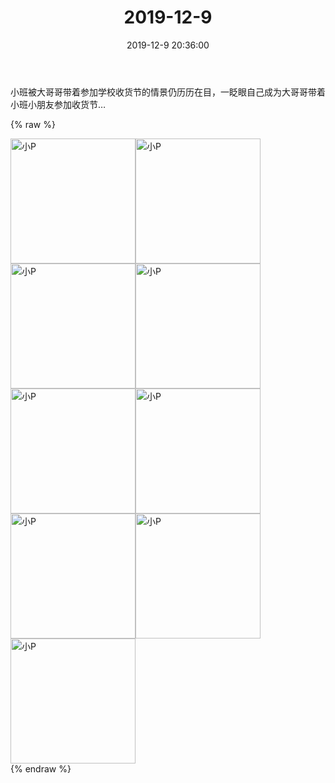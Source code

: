 ﻿---
title: "2019-12-9"
date: 2019-12-9 20:36:00
tags: 文字
categories: 妈妈
---
小班被大哥哥带着参加学校收货节的情景仍历历在目，一眨眼自己成为大哥哥带着小班小朋友参加收货节…

{% raw %}
<div style="width:500 px">
<div style="float:left; width:100 px"><img src="/images/WeChat Image_20200212102027.jpg" width="200" alt="小P"></div>
<div style="float:left; width:100 px"><img src="/images/WeChat Image_20200212102037.jpg" width="200" alt="小P"></div>
<div style="float:left; width:100 px"><img src="/images/WeChat Image_20200212102046.jpg" width="200" alt="小P"></div>
<div style="float:left; width:100 px"><img src="/images/WeChat Image_20200212102056.jpg" width="200" alt="小P"></div>
<div style="float:left; width:100 px"><img src="/images/WeChat Image_20200212102106.jpg" width="200" alt="小P"></div>
<div style="float:left; width:100 px"><img src="/images/WeChat Image_20200212102116.jpg" width="200" alt="小P"></div>
<div style="float:left; width:100 px"><img src="/images/WeChat Image_20200212102127.jpg" width="200" alt="小P"></div>
<div style="float:left; width:100 px"><img src="/images/WeChat Image_20200212102137.jpg" width="200" alt="小P"></div>
<div style="float:left; width:100 px"><img src="/images/WeChat Image_20200212102147.jpg" width="200" alt="小P"></div>
<div style="clear:both"></div>
</div>
{% endraw %}